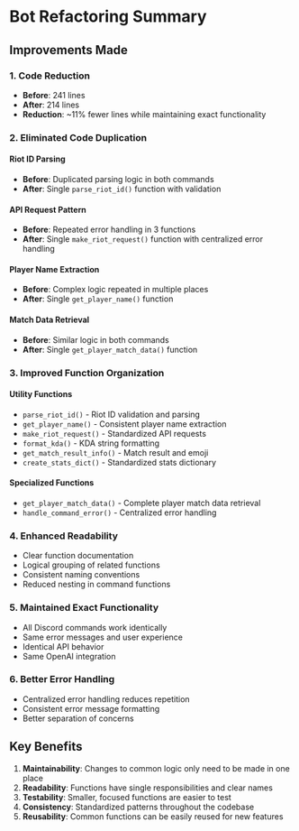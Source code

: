 # Bot Refactoring Summary

## Improvements Made

### 1. **Code Reduction**
- **Before**: 241 lines
- **After**: 214 lines
- **Reduction**: ~11% fewer lines while maintaining exact functionality

### 2. **Eliminated Code Duplication**

#### Riot ID Parsing
- **Before**: Duplicated parsing logic in both commands
- **After**: Single `parse_riot_id()` function with validation

#### API Request Pattern
- **Before**: Repeated error handling in 3 functions
- **After**: Single `make_riot_request()` function with centralized error handling

#### Player Name Extraction
- **Before**: Complex logic repeated in multiple places
- **After**: Single `get_player_name()` function

#### Match Data Retrieval
- **Before**: Similar logic in both commands
- **After**: Single `get_player_match_data()` function

### 3. **Improved Function Organization**

#### Utility Functions
- `parse_riot_id()` - Riot ID validation and parsing
- `get_player_name()` - Consistent player name extraction
- `make_riot_request()` - Standardized API requests
- `format_kda()` - KDA string formatting
- `get_match_result_info()` - Match result and emoji
- `create_stats_dict()` - Standardized stats dictionary

#### Specialized Functions
- `get_player_match_data()` - Complete player match data retrieval
- `handle_command_error()` - Centralized error handling

### 4. **Enhanced Readability**
- Clear function documentation
- Logical grouping of related functions
- Consistent naming conventions
- Reduced nesting in command functions

### 5. **Maintained Exact Functionality**
- All Discord commands work identically
- Same error messages and user experience
- Identical API behavior
- Same OpenAI integration

### 6. **Better Error Handling**
- Centralized error handling reduces repetition
- Consistent error message formatting
- Better separation of concerns

## Key Benefits
1. **Maintainability**: Changes to common logic only need to be made in one place
2. **Readability**: Functions have single responsibilities and clear names
3. **Testability**: Smaller, focused functions are easier to test
4. **Consistency**: Standardized patterns throughout the codebase
5. **Reusability**: Common functions can be easily reused for new features
